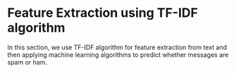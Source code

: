 # Feature Extraction using TF-IDF algorithm

In this section, we use TF-IDF algorithm for feature extraction from text and then applying machine learning algorithms to predict
whether messages are spam or ham.